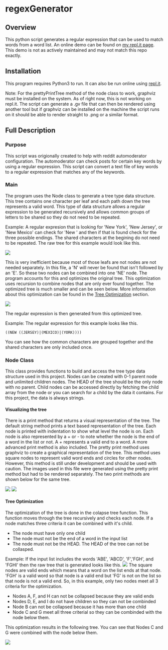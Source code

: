 # regexGenerator
## Overview
This python script generates a regular expression that can be used to match words from a word list.  An online demo can be found on [my repl.it page](https://repl.it/@jkoppp/RegExGenerator).  This demo is not as actively maintained and may not match this repo exactly.
## Installation
This program requires Python3 to run.  It can also be run online using [repl.it](repl.it.com).

Note: For the prettyPrintTree method of the node class to work, graphviz must be installed on the system.  As of right now, this is not working on repl.it.  The script can generate a .gv file that can then be rendered using another tool but if graphviz can be installed on the machine the script runs on it should be able to render straight to .png or a similar format.

## Full Description
### Purpose
This script was origionally created to help with reddit automoderator configuration.  The automoderator can check posts for certain key words by using a regular expression.  This script can convert a text file of key words to a regular expression that matches any of the keywords.
### Main
The program uses the Node class to generate a tree type data structure.  This tree contains one character per leaf and each path down the tree represents a valid word.  This type of data structure allows a regular expression to be generated recursively and allows common groups of letters to be shared so they do not need to be repeated.

Example: A regular expresion that is looking for 'New York', 'New Jersey', or 'New Mexico' can check for 'New ' and then if that is found check for the three possible endings.  The shared characters at the begining do not need to be repeated.  The raw tree for this example would look like this.

![](https://i.imgur.com/HnPMnz5.png)

This is very inefficient because most of those leafs are not nodes are not needed separately.  In this file, a 'N' will never be found that isn't followed by an 'E'.  So these two nodes can be combined into one 'NE' node.  The program accounts for this and optimizes the original tree.  This optimization uses recursion to combine nodes that are only ever found together.  The optimized tree is much smaller and can be seen below.  More information about this optimization can be found in the [Tree Optimization](#tree-optimization) section.

![](https://i.imgur.com/Su7fTPC.png)

The regular expression is then generated from this optimized tree.

Example:  The regular expression for this example looks like this.
````
((NEW ((JERSEY)|(MEXICO)|(YORK))))
````
You can see how the common characters are grouped together and the shared characters are only included once.

### Node Class
This class provides functions to build and access the tree type data structure used in this project.  Nodes can be created with 0-1 parent node and unlimited children nodes.  The HEAD of the tree should be the only node with no parent.  Child nodes can be accessed directly by fetching the child array from the node or you can search for a child by the data it contains.  For this project, the data is always strings.
#### Visualizing the tree
There is a print method that returns a visual representation of the tree.  The default string method prints a text based representation of the tree.  Each node is printed with indentation to show what level the node is on.  Each node is also represented by a + or - to note whether the node is the end of a word in the list or not.  A + represents a valid end to a word.  A more advanced print method is also included.  The pretty print method uses graphviz to create a graphical representation of the tree.  This method uses square nodes to represent valid word ends and circles for other nodes.  However, this method is still under development and should be used with caution.  The images used in this file were generated using the pretty print method but had to be rendered separately.  The two print methods are shown below for the same tree.

![](https://i.imgur.com/9MIMtkZ.png)
![](https://i.imgur.com/w9cINfF.png)

#### Tree Optimization
The optimization of the tree is done in the colapse tree function.  This function moves through the tree recursively and checks each node.  If a node matches three criteria it can be combined with it's child.
+ The node must have only one child
+ The node must not be the end of a word in the input list
+ The node must not be the HEAD.  The HEAD of the tree can not be collasped.

Example: If the input list includes the words 'ABE', 'ABCD', 'F','FGH', and 'FGHI' then the raw tree that is generated looks like this.
![](https://i.imgur.com/xTATQvI.png)
The square nodes are valid ends which means that a word on the list ends at that node.  'FGH' is a valid word so that node is a valid end but 'FG' is not on the list so that node is not a valid end.  So, in this example, only two nodes meet all 3 criteria for the optimization.
+ Nodes A, F, and H can not be collapsed because they are valid ends
+ Nodes D, E, and I do not have children so they can not be combinded
+ Node B can not be collapsed because it has more than one child
+ Node C and G meet all three criterial so they can be combinded with the node below them.

This optimization results in the following tree. You can see that Nodes C and G were combined with the node below them.

![](https://i.imgur.com/w9cINfF.png)

